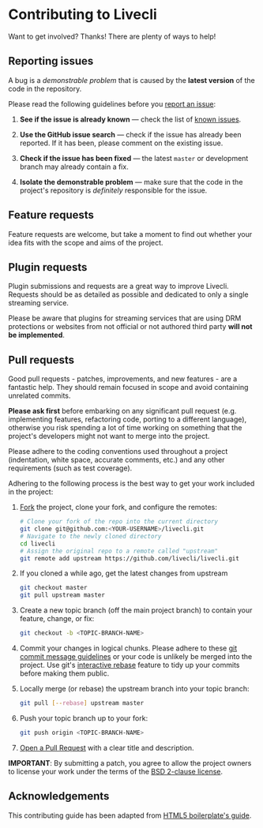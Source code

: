 # Contributing to Livecli

Want to get involved? Thanks! There are plenty of ways to help!


## Reporting issues

A bug is a *demonstrable problem* that is caused by the **latest version** of the code in the repository.

Please read the following guidelines before you [report an issue][issues]:

1. **See if the issue is already known** — check the list of [known issues][known-issues].

2. **Use the GitHub issue search** — check if the issue has already been reported. If it has been, please comment on the existing issue.

3. **Check if the issue has been fixed** — the latest `master` or development branch may already contain a fix.

4. **Isolate the demonstrable problem** — make sure that the code in the project's repository is *definitely* responsible for the issue.

## Feature requests

Feature requests are welcome, but take a moment to find out whether your idea fits with the scope and aims of the project.


## Plugin requests

Plugin submissions and requests are a great way to improve Livecli. Requests should be as detailed as possible and dedicated to only a single streaming service.

Please be aware that plugins for streaming services that are using DRM protections or
websites from not official or not authored third party **will not be implemented**.

## Pull requests

Good pull requests - patches, improvements, and new features - are a fantastic help. They should remain focused in scope and avoid containing unrelated commits.

**Please ask first** before embarking on any significant pull request (e.g. implementing features, refactoring code, porting to a different language), otherwise you risk spending a lot of time working on something that the project's developers might not want to merge into the project.

Please adhere to the coding conventions used throughout a project (indentation, white space, accurate comments, etc.) and any other requirements (such as test coverage).

Adhering to the following process is the best way to get your work included in the project:

1. [Fork][howto-fork] the project, clone your fork, and configure the remotes:
   ```bash
   # Clone your fork of the repo into the current directory
   git clone git@github.com:<YOUR-USERNAME>/livecli.git
   # Navigate to the newly cloned directory
   cd livecli
   # Assign the original repo to a remote called "upstream"
   git remote add upstream https://github.com/livecli/livecli.git
   ```

2. If you cloned a while ago, get the latest changes from upstream
   ```bash
   git checkout master
   git pull upstream master
   ```

3. Create a new topic branch (off the main project branch) to contain your feature, change, or fix:
   ```bash
   git checkout -b <TOPIC-BRANCH-NAME>
   ```

4. Commit your changes in logical chunks. Please adhere to these [git commit message guidelines][howto-format-commits] or your code is unlikely be merged into the project. Use git's [interactive rebase][howto-rebase] feature to tidy up your commits before making them public.

5. Locally merge (or rebase) the upstream branch into your topic branch:
   ```bash
   git pull [--rebase] upstream master
   ```

6. Push your topic branch up to your fork:
   ```bash
   git push origin <TOPIC-BRANCH-NAME>
   ```

7. [Open a Pull Request][howto-open-pull-requests] with a clear title and description.

**IMPORTANT**: By submitting a patch, you agree to allow the project owners to license your work
under the terms of the [BSD 2-clause license][license].


## Acknowledgements

This contributing guide has been adapted from [HTML5 boilerplate's guide][ref-h5bp].


  [issues]: https://github.com/livecli/livecli/issues
  [known-issues]: https://github.com/livecli/livecli/blob/master/KNOWN_ISSUES.md
  [issue-template]: https://github.com/livecli/livecli/blob/master/ISSUE_TEMPLATE.md
  [mastering-markdown]: https://guides.github.com/features/mastering-markdown
  [howto-fork]: https://help.github.com/articles/fork-a-repo
  [howto-rebase]: https://help.github.com/articles/interactive-rebase
  [howto-format-commits]: http://tbaggery.com/2008/04/19/a-note-about-git-commit-messages.html
  [howto-open-pull-requests]: https://help.github.com/articles/using-pull-requests
  [Git]: https://git-scm.com
  [license]: https://github.com/livecli/livecli/blob/master/LICENSE
  [ref-h5bp]: https://github.com/h5bp/html5-boilerplate/blob/master/CONTRIBUTING.md
